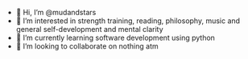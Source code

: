 - 👋 Hi, I’m @mudandstars
- 👀 I’m interested in strength training, reading, philosophy, music and general self-development and mental clarity
- 🌱 I’m currently learning software development using python
- 💞️ I’m looking to collaborate on nothing atm
